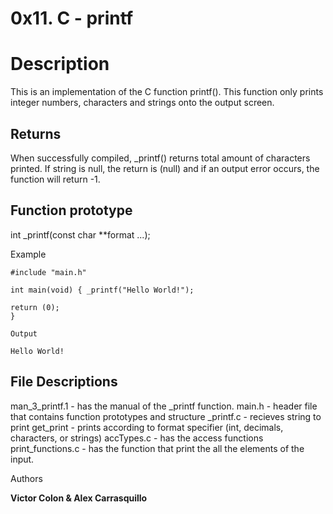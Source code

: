 # 0x11. C - printf

# Description

This is an implementation of the C function printf(). This function only prints integer numbers, characters and strings onto the output screen.

## Returns

When successfully compiled, _printf() returns total amount of characters printed. If string is null, the return is (null) and if an output error occurs, the function will return -1.

## Function prototype

int _printf(const char **format ...);

Example
```
#include "main.h"

int main(void) { _printf("Hello World!");

return (0);
}

Output

Hello World!
```
## File Descriptions

man_3_printf.1 - has the manual of the _printf function.
main.h - header file that contains function prototypes and structure
_printf.c - recieves string to print
get_print - prints according to format specifier (int, decimals, characters, or strings)
accTypes.c - has the access functions
print_functions.c - has the function that print the all the elements of the input.

Authors

**Victor Colon & Alex Carrasquillo**

